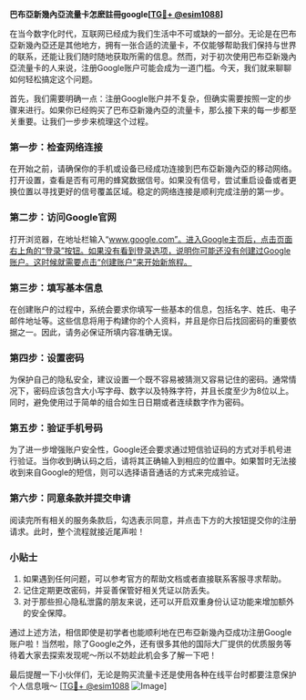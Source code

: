 **巴布亞新幾內亞流量卡怎麽註冊google[[TG💪+ @esim1088](https://t.me/s/esim1088)]**

在当今数字化时代，互联网已经成为我们生活中不可或缺的一部分。无论是在巴布亞新幾內亞还是其他地方，拥有一张合适的流量卡，不仅能够帮助我们保持与世界的联系，还能让我们随时随地获取所需的信息。然而，对于初次使用巴布亞新幾內亞流量卡的人来说，注册Google账户可能会成为一道门槛。今天，我们就来聊聊如何轻松搞定这个问题。

首先，我们需要明确一点：注册Google账户并不复杂，但确实需要按照一定的步骤来进行。如果你已经购买了巴布亞新幾內亞的流量卡，那么接下来的每一步都至关重要。让我们一步步来梳理这个过程。

### 第一步：检查网络连接

在开始之前，请确保你的手机或设备已经成功连接到巴布亞新幾內亞的移动网络。打开设置，查看是否有可用的蜂窝数据信号。如果没有信号，尝试重启设备或者更换位置以寻找更好的信号覆盖区域。稳定的网络连接是顺利完成注册的第一步。

### 第二步：访问Google官网

打开浏览器，在地址栏输入“www.google.com”。进入Google主页后，点击页面右上角的“登录”按钮。如果没有看到登录选项，说明你可能还没有创建过Google账户。这时候就需要点击“创建账户”来开始新旅程。

### 第三步：填写基本信息

在创建账户的过程中，系统会要求你填写一些基本的信息，包括名字、姓氏、电子邮件地址等。这些信息将用于构建你的个人资料，并且是你日后找回密码的重要依据之一。因此，请务必保证所填内容准确无误。

### 第四步：设置密码

为保护自己的隐私安全，建议设置一个既不容易被猜测又容易记住的密码。通常情况下，密码应该包含大小写字母、数字以及特殊字符，并且长度至少为8位以上。同时，避免使用过于简单的组合如生日日期或者连续数字作为密码。

### 第五步：验证手机号码

为了进一步增强账户安全性，Google还会要求通过短信验证码的方式对手机号进行验证。当你收到确认码之后，请将其正确输入到相应的位置中。如果暂时无法接收到来自Google的短信，则可以选择语音通话的方式来完成验证。

### 第六步：同意条款并提交申请

阅读完所有相关的服务条款后，勾选表示同意，并点击下方的大按钮提交你的注册请求。此时，整个流程就接近尾声啦！

### 小贴士

1. 如果遇到任何问题，可以参考官方的帮助文档或者直接联系客服寻求帮助。
2. 记住定期更改密码，并妥善保管好相关凭证以防丢失。
3. 对于那些担心隐私泄露的朋友来说，还可以开启双重身份认证功能来增加额外的安全保障。

通过上述方法，相信即使是初学者也能顺利地在巴布亞新幾內亞成功注册Google账户啦！当然啦，除了Google之外，还有很多其他的国际大厂提供的优质服务等待着大家去探索发现呢～所以不妨趁此机会多了解一下吧！

最后提醒一下小伙伴们，无论是购买流量卡还是使用各种在线平台时都要注意保护个人信息哦～ [[TG💪+ @esim1088](https://t.me/s/esim1088) ![Image](https://i.postimg.cc/4NQfJmqS/Snipaste-2025-05-13-00-14-12.png)]